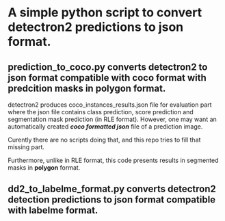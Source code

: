 # A simple python script to convert detectron2 predictions to json format. 

## **prediction_to_coco.py** converts detectron2 to json format compatible with coco format with predcition masks in polygon format.  


detectron2 produces coco_instances_results.json file for evaluation part where the json file contains class prediction, score prediction and segmentation mask prediction (in RLE format). However, one may want an automatically created **_coco formatted json_** file of a prediction image. 

Curently there are no scripts doing that, and this repo tries to fill that missing part.

Furthermore, unlike in RLE format, this code presents results in segmented masks in **polygon** format.

## **dd2_to_labelme_format.py** converts detectron2 detection predictions to json format compatible with labelme format.
